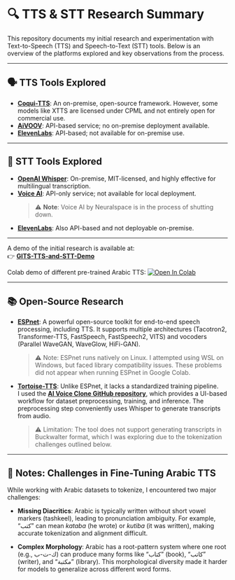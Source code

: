 
# 🔍 TTS & STT Research Summary

This repository documents my initial research and experimentation with Text-to-Speech (TTS) and Speech-to-Text (STT) tools. Below is an overview of the platforms explored and key observations from the process.

---

## 🗣️ TTS Tools Explored

- [**Coqui-TTS**](https://github.com/coqui-ai/TTS): An on-premise, open-source framework. However, some models like XTTS are licensed under CPML and not entirely open for commercial use.  
- [**AiVOOV**](https://aivoov.com/): API-based service; no on-premise deployment available.  
- [**ElevenLabs**](https://elevenlabs.io/docs/quickstart): API-based; not available for on-premise use.  

---

## 🧾 STT Tools Explored

- [**OpenAI Whisper**](https://github.com/openai/whisper): On-premise, MIT-licensed, and highly effective for multilingual transcription.  
- [**Voice AI**](https://www.neuralspace.ai/voiceai): API-only service; not available for local deployment.  
  > ⚠️ **Note**: Voice AI by Neuralspace is in the process of shutting down.  
- [**ElevenLabs**](https://elevenlabs.io/docs/quickstart): Also API-based and not deployable on-premise.

---

A demo of the initial research is available at:  
👉 [**GITS-TTS-and-STT-Demo**](https://github.com/Addalin-CP3445/GITS-TTs-and-STT-Demo)  

Colab demo of different pre-trained Arabic TTS:
[![Open In Colab](https://colab.research.google.com/assets/colab-badge.svg)](https://colab.research.google.com/drive/1JkEkdtaOMMFehbA-GClmj8ZKAwgylRp0?usp=sharing)

---

## 📚 Open-Source Research

- [**ESPnet**](https://github.com/espnet/espnet): A powerful open-source toolkit for end-to-end speech processing, including TTS. It supports multiple architectures (Tacotron2, Transformer-TTS, FastSpeech, FastSpeech2, VITS) and vocoders (Parallel WaveGAN, WaveGlow, HiFi-GAN).  
  > ⚠️ Note: ESPnet runs natively on Linux. I attempted using WSL on Windows, but faced library compatibility issues. These problems did not appear when running ESPnet in Google Colab.  

- [**Tortoise-TTS**](https://github.com/neonbjb/tortoise-tts): Unlike ESPnet, it lacks a standardized training pipeline.  
  I used the [**AI Voice Clone GitHub repository**](https://github.com/JarodMica/ai-voice-cloning), which provides a UI-based workflow for dataset preprocessing, training, and inference. The preprocessing step conveniently uses Whisper to generate transcripts from audio.  
  > ⚠️ Limitation: The tool does not support generating transcripts in Buckwalter format, which I was exploring due to the tokenization challenges outlined below.  

---

## 📝 Notes: Challenges in Fine-Tuning Arabic TTS

While working with Arabic datasets to tokenize, I encountered two major challenges:

- **Missing Diacritics**: Arabic is typically written without short vowel markers (tashkeel), leading to pronunciation ambiguity. For example, “كتب” can mean *kataba* (he wrote) or *kutiba* (it was written), making accurate tokenization and alignment difficult.  

- **Complex Morphology**: Arabic has a root-pattern system where one root (e.g., ك-ت-ب) can produce many forms like “كتاب” (book), “كاتب” (writer), and “مكتبة” (library). This morphological diversity made it harder for models to generalize across different word forms.
